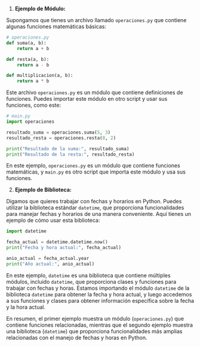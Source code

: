 1. **Ejemplo de Módulo:**

Supongamos que tienes un archivo llamado `operaciones.py` que contiene algunas funciones matemáticas básicas:
```python
# operaciones.py
def suma(a, b):
    return a + b

def resta(a, b):
    return a - b

def multiplicacion(a, b):
    return a * b
```
Este archivo `operaciones.py` es un módulo que contiene definiciones de funciones. Puedes importar este módulo en otro script y usar sus funciones, como este:
```python
# main.py
import operaciones

resultado_suma = operaciones.suma(5, 3)
resultado_resta = operaciones.resta(8, 2)

print("Resultado de la suma:", resultado_suma)
print("Resultado de la resta:", resultado_resta)
```
En este ejemplo, `operaciones.py` es un módulo que contiene funciones matemáticas, y `main.py` es otro script que importa este módulo y usa sus funciones.

2. **Ejemplo de Biblioteca:**

Digamos que quieres trabajar con fechas y horarios en Python. Puedes utilizar la biblioteca estándar `datetime`, que proporciona funcionalidades para manejar fechas y horarios de una manera conveniente. Aquí tienes un ejemplo de cómo usar esta biblioteca:
```python
import datetime

fecha_actual = datetime.datetime.now()
print("Fecha y hora actual:", fecha_actual)

anio_actual = fecha_actual.year
print("Año actual:", anio_actual)
```
En este ejemplo, `datetime` es una biblioteca que contiene múltiples módulos, incluido `datetime`, que proporciona clases y funciones para trabajar con fechas y horas. Estamos importando el módulo `datetime` de la biblioteca `datetime` para obtener la fecha y hora actual, y luego accedemos a sus funciones y clases para obtener información específica sobre la fecha y la hora actual.

En resumen, el primer ejemplo muestra un módulo (`operaciones.py`) que contiene funciones relacionadas, mientras que el segundo ejemplo muestra una biblioteca (`datetime`) que proporciona funcionalidades más amplias relacionadas con el manejo de fechas y horas en Python.